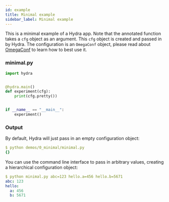 ```yaml
---
id: example
title: Minimal example
sidebar_label: Minimal example
---
```


This is a minimal example of a Hydra app.
Note that the annotated function takes a `cfg` object as an argument. This `cfg` object is created and passed in by Hydra.
The configuration is an `OmegaConf` object, please read about
[OmegaConf](https://omegaconf.readthedocs.io/en/latest/usage.html#access-and-manipulation) to learn how to best use it.

### minimal.py
```python
import hydra


@hydra.main()
def experiment(cfg):
    print(cfg.pretty())


if __name__ == "__main__":
    experiment()
```

### Output
By default, Hydra will just pass in an empty configuration object:
```yaml
$ python demos/0_minimal/minimal.py
{}
```

You can use the command line interface to pass in arbitrary values, creating a hierarchical configuration object:
```yaml
$ python minimal.py abc=123 hello.a=456 hello.b=5671
abc: 123
hello:
  a: 456
  b: 5671
```


